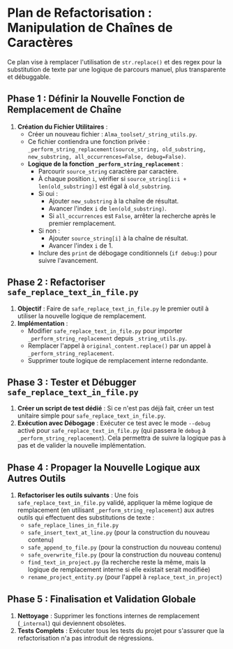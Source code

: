 # Plan de Refactorisation : Manipulation de Chaînes de Caractères

Ce plan vise à remplacer l'utilisation de `str.replace()` et des regex pour la substitution de texte par une logique de parcours manuel, plus transparente et débuggable.

## Phase 1 : Définir la Nouvelle Fonction de Remplacement de Chaîne

1.  **Création du Fichier Utilitaires** :
    *   Créer un nouveau fichier : `Alma_toolset/_string_utils.py`.
    *   Ce fichier contiendra une fonction privée : `_perform_string_replacement(source_string, old_substring, new_substring, all_occurrences=False, debug=False)`.
    *   **Logique de la fonction `_perform_string_replacement`** :
        *   Parcourir `source_string` caractère par caractère.
        *   À chaque position `i`, vérifier si `source_string[i:i + len(old_substring)]` est égal à `old_substring`.
        *   Si oui :
            *   Ajouter `new_substring` à la chaîne de résultat.
            *   Avancer l'index `i` de `len(old_substring)`.
            *   Si `all_occurrences` est `False`, arrêter la recherche après le premier remplacement.
        *   Si non :
            *   Ajouter `source_string[i]` à la chaîne de résultat.
            *   Avancer l'index `i` de 1.
        *   Inclure des `print` de débogage conditionnels (`if debug:`) pour suivre l'avancement.

## Phase 2 : Refactoriser `safe_replace_text_in_file.py`

1.  **Objectif** : Faire de `safe_replace_text_in_file.py` le premier outil à utiliser la nouvelle logique de remplacement.
2.  **Implémentation** :
    *   Modifier `safe_replace_text_in_file.py` pour importer `_perform_string_replacement` depuis `_string_utils.py`.
    *   Remplacer l'appel à `original_content.replace()` par un appel à `_perform_string_replacement`.
    *   Supprimer toute logique de remplacement interne redondante.

## Phase 3 : Tester et Débugger `safe_replace_text_in_file.py`

1.  **Créer un script de test dédié** : Si ce n'est pas déjà fait, créer un test unitaire simple pour `safe_replace_text_in_file.py`.
2.  **Exécution avec Débogage** : Exécuter ce test avec le mode `--debug` activé pour `safe_replace_text_in_file.py` (qui passera le `debug` à `_perform_string_replacement`). Cela permettra de suivre la logique pas à pas et de valider la nouvelle implémentation.

## Phase 4 : Propager la Nouvelle Logique aux Autres Outils

1.  **Refactoriser les outils suivants** : Une fois `safe_replace_text_in_file.py` validé, appliquer la même logique de remplacement (en utilisant `_perform_string_replacement`) aux autres outils qui effectuent des substitutions de texte :
    *   `safe_replace_lines_in_file.py`
    *   `safe_insert_text_at_line.py` (pour la construction du nouveau contenu)
    *   `safe_append_to_file.py` (pour la construction du nouveau contenu)
    *   `safe_overwrite_file.py` (pour la construction du nouveau contenu)
    *   `find_text_in_project.py` (la recherche reste la même, mais la logique de remplacement interne si elle existait serait modifiée)
    *   `rename_project_entity.py` (pour l'appel à `replace_text_in_project`)

## Phase 5 : Finalisation et Validation Globale

1.  **Nettoyage** : Supprimer les fonctions internes de remplacement (`_internal`) qui deviennent obsolètes.
2.  **Tests Complets** : Exécuter tous les tests du projet pour s'assurer que la refactorisation n'a pas introduit de régressions.
